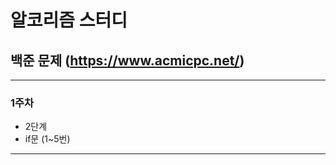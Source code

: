 # 알코리즘 스터디
##  백준 문제 (https://www.acmicpc.net/)
----------------------------------------

### 1주차
- 2단계
- if문 (1~5번)
----------------------------------------
